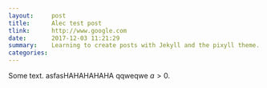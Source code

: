 ```yaml
---
layout:     post
title:      Alec test post
tlink:		http://www.google.com
date:       2017-12-03 11:21:29
summary:    Learning to create posts with Jekyll and the pixyll theme.
categories: 
---
```


Some text.
asfasHAHAHAHAHA
qqweqwe
$a>0$.
